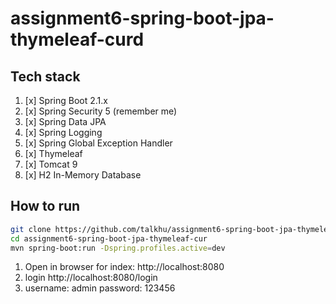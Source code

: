 # assignment6-spring-boot-jpa-thymeleaf-curd

## Tech stack

1. [x] Spring Boot 2.1.x
2. [x] Spring Security 5 (remember me)
3. [x] Spring Data JPA
4. [x] Spring Logging
6. [x] Spring Global Exception Handler
7. [x] Thymeleaf
9. [x] Tomcat 9
10. [x] H2 In-Memory Database


## How to run

```sh
git clone https://github.com/talkhu/assignment6-spring-boot-jpa-thymeleaf-curd.git
cd assignment6-spring-boot-jpa-thymeleaf-cur
mvn spring-boot:run -Dspring.profiles.active=dev
```

1. Open in browser for index: http://localhost:8080
2. login http://localhost:8080/login
3. username: admin  password: 123456
